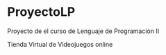 # ProyectoLP
Proyecto de el curso de Lenguaje de Programación II

Tienda Virtual de Videojuegos online
